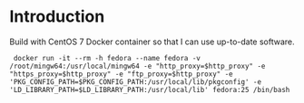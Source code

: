 # Introduction #

Build with CentOS 7 Docker container so that I can use up-to-date software.
 
     docker run -it --rm -h fedora --name fedora -v /root/mingw64:/usr/local/mingw64 -e "http_proxy=$http_proxy" -e "https_proxy=$http_proxy" -e "ftp_proxy=$http_proxy" -e 'PKG_CONFIG_PATH=$PKG_CONFIG_PATH:/usr/local/lib/pkgconfig' -e 'LD_LIBRARY_PATH=$LD_LIBRARY_PATH:/usr/local/lib' fedora:25 /bin/bash